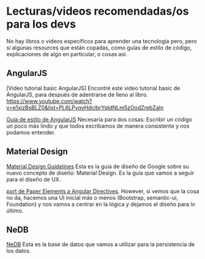 Lecturas/videos recomendadas/os para los devs
===================================

No hay libros o videos específicos para aprender una tecnología pero, pero sí algunas resources que
están copadas, como guías de estilo de código, explicaciones de algo en particular, o cosas así.

## AngularJS

[Video tutorial basic AngularJS] Encontré este video tutorial basic de AngularJS, para después de adentrarse de lleno al libro. 
https://www.youtube.com/watch?v=e1xizBsBLZ0&list=PL6LPvqvHdclbrYqIdNLm5zOodZrebZaln

[Guía de estilo de AngularJS](https://github.com/johnpapa/angularjs-styleguide) Necesaria para dos cosas:
Escribir un código un poco más lindo y que todos escribamos de manera consistente y nos podamos entender.

## Material Design

[Material Design Guidelines](http://www.google.com/design/spec/material-design/introduction.html) Esta es
la guía de diseño de Google sobre su nuevo concepto de diseño: Material Design. Es la guía que vamos a
seguir para el diseño de UX.

[port de Paper Elements a Angular Directives](https://material.angularjs.org/). However, si vemos que la cosa no da, hacemos una UI
inicial más o menos (Bootstrap, semantic-ui, Foundation) y nos vamos a centrar en la lógica y dejamos
el diseño para lo último.

## NeDB

[NeDB](https://github.com/louischatriot/nedb) Esta es la base de datos que vamos a utilizar para la 
persistencia de los datos.